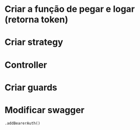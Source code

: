 # Criar a função de pegar e logar (retorna token)

# Criar strategy

# Controller


# Criar guards

# Modificar swagger
```.addBearerAuth()```